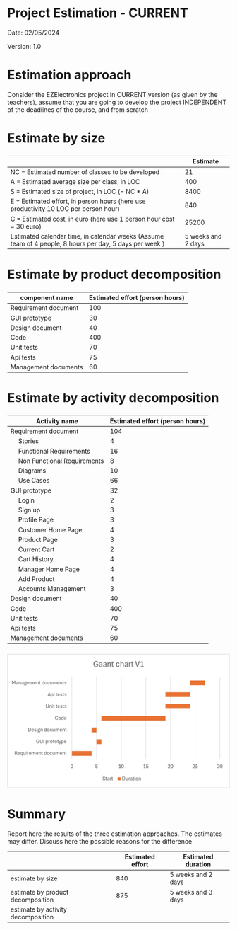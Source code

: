 # Project Estimation - CURRENT
Date: 02/05/2024

Version: 1.0


# Estimation approach
Consider the EZElectronics  project in CURRENT version (as given by the teachers), assume that you are going to develop the project INDEPENDENT of the deadlines of the course, and from scratch
# Estimate by size
### 
|             | Estimate                        |             
| ----------- | ------------------------------- |  
| NC =  Estimated number of classes to be developed   | 21 |             
|  A = Estimated average size per class, in LOC   | 400 | 
| S = Estimated size of project, in LOC (= NC * A) | 8400 |
| E = Estimated effort, in person hours (here use productivity 10 LOC per person hour)  | 840 |   
| C = Estimated cost, in euro (here use 1 person hour cost = 30 euro) | 25200 | 
| Estimated calendar time, in calendar weeks (Assume team of 4 people, 8 hours per day, 5 days per week ) | 5 weeks and 2 days |               

# Estimate by product decomposition
### 
|         component name    | Estimated effort (person hours)   |             
| ----------- | ------------------------------- | 
| Requirement document | 100 |
| GUI prototype | 30 |
| Design document | 40 |
| Code | 400 |
| Unit tests | 70 |
| Api tests | 75 |
| Management documents | 60 |



# Estimate by activity decomposition
### 
|         Activity name    | Estimated effort (person hours)   |             
| ----------- | ------------------------------- | 
| Requirement document | 104 |
|&emsp; Stories | 4 |
|&emsp; Functional Requirements | 16 |
|&emsp; Non Functional Requirements | 8 |
|&emsp; Diagrams | 10 |
|&emsp; Use Cases | 66 |
| GUI prototype | 32 |
|&emsp; Login| 2 |
|&emsp; Sign up | 3 |
|&emsp; Profile Page | 3 |
|&emsp; Customer Home Page | 4 |
|&emsp; Product Page | 3 |
|&emsp; Current Cart | 2 |
|&emsp; Cart History | 4 |
|&emsp; Manager Home Page | 4 |
|&emsp; Add Product | 4 |
|&emsp; Accounts Management | 3 |
| Design document | 40 |
| Code | 400 |
| Unit tests | 70 |
| Api tests | 75 |
| Management documents | 60 |
###
![GaantChart](./Images/GaantChartV1.jpg)

# Summary

Report here the results of the three estimation approaches. The  estimates may differ. Discuss here the possible reasons for the difference

|             | Estimated effort                        |   Estimated duration |          
| ----------- | ------------------------------- | ---------------|
| estimate by size | 840 | 5 weeks and 2 days |
| estimate by product decomposition | 875 | 5 weeks and 3 days |
| estimate by activity decomposition |  |




